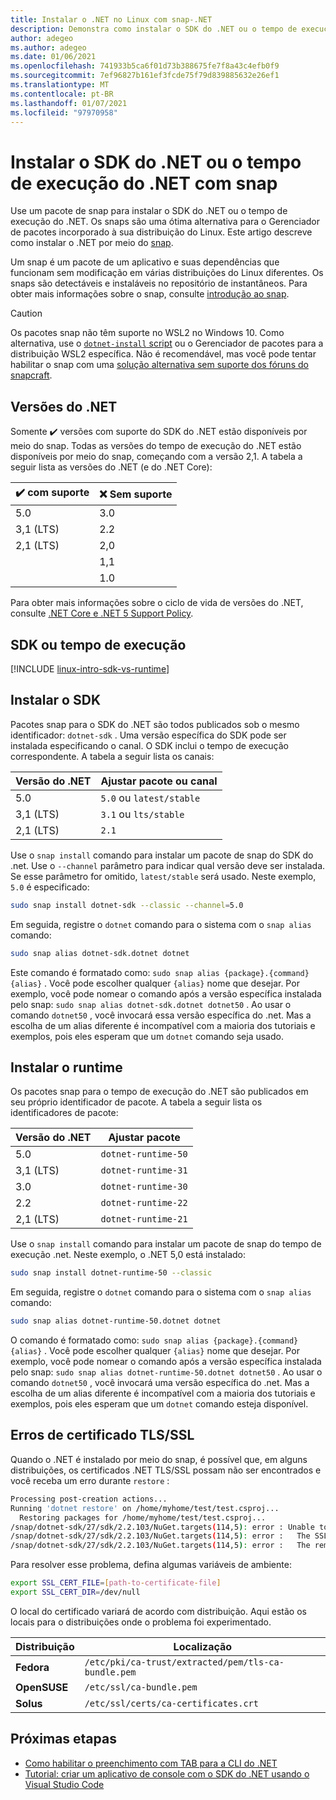 ```yaml
---
title: Instalar o .NET no Linux com snap-.NET
description: Demonstra como instalar o SDK do .NET ou o tempo de execução do .NET no Linux com o snap.
author: adegeo
ms.author: adegeo
ms.date: 01/06/2021
ms.openlocfilehash: 741933b5ca6f01d73b388675fe7f8a43c4efb0f9
ms.sourcegitcommit: 7ef96827b161ef3fcde75f79d839885632e26ef1
ms.translationtype: MT
ms.contentlocale: pt-BR
ms.lasthandoff: 01/07/2021
ms.locfileid: "97970958"
---
```

# <a name="install-the-net-sdk-or-the-net-runtime-with-snap"></a>Instalar o SDK do .NET ou o tempo de execução do .NET com snap

Use um pacote de snap para instalar o SDK do .NET ou o tempo de execução do .NET. Os snaps são uma ótima alternativa para o Gerenciador de pacotes incorporado à sua distribuição do Linux. Este artigo descreve como instalar o .NET por meio do [snap](https://snapcraft.io/dotnet-sdk).

Um snap é um pacote de um aplicativo e suas dependências que funcionam sem modificação em várias distribuições do Linux diferentes. Os snaps são detectáveis e instaláveis no repositório de instantâneos. Para obter mais informações sobre o snap, consulte [introdução ao snap](https://snapcraft.io/docs/getting-started).

> [!CAUTION]
> Os pacotes snap não têm suporte no WSL2 no Windows 10. Como alternativa, use o [ `dotnet-install` script](linux-scripted-manual.md#scripted-install) ou o Gerenciador de pacotes para a distribuição WSL2 específica. Não é recomendável, mas você pode tentar habilitar o snap com uma [solução alternativa sem suporte dos fóruns do snapcraft](https://forum.snapcraft.io/t/running-snaps-on-wsl2-insiders-only-for-now/13033).

## <a name="net-releases"></a>Versões do .NET

Somente ✔️ versões com suporte do SDK do .NET estão disponíveis por meio do snap. Todas as versões do tempo de execução do .NET estão disponíveis por meio do snap, começando com a versão 2,1. A tabela a seguir lista as versões do .NET (e do .NET Core):

| ✔️ com suporte | ❌ Sem suporte |
|-------------|---------------|
| 5.0         | 3.0           |
| 3,1 (LTS)   | 2.2           |
| 2,1 (LTS)   | 2,0           |
|             | 1,1           |
|             | 1.0           |

Para obter mais informações sobre o ciclo de vida de versões do .NET, consulte [.NET Core e .NET 5 Support Policy](https://dotnet.microsoft.com/platform/support/policy/dotnet-core).

## <a name="sdk-or-runtime"></a>SDK ou tempo de execução

[!INCLUDE [linux-intro-sdk-vs-runtime](includes/linux-intro-sdk-vs-runtime.md)]

## <a name="install-the-sdk"></a>Instalar o SDK

Pacotes snap para o SDK do .NET são todos publicados sob o mesmo identificador: `dotnet-sdk` . Uma versão específica do SDK pode ser instalada especificando o canal. O SDK inclui o tempo de execução correspondente. A tabela a seguir lista os canais:

| Versão do .NET | Ajustar pacote ou canal  |
|--------------|--------------------------|
| 5.0          | `5.0` ou `latest/stable` |
| 3,1 (LTS)    | `3.1` ou `lts/stable`    |
| 2,1 (LTS)    | `2.1`                    |

Use o `snap install` comando para instalar um pacote de snap do SDK do .net. Use o `--channel` parâmetro para indicar qual versão deve ser instalada. Se esse parâmetro for omitido, `latest/stable` será usado. Neste exemplo, `5.0` é especificado:

```bash
sudo snap install dotnet-sdk --classic --channel=5.0
```

Em seguida, registre o `dotnet` comando para o sistema com o `snap alias` comando:

```bash
sudo snap alias dotnet-sdk.dotnet dotnet
```

Este comando é formatado como: `sudo snap alias {package}.{command} {alias}` . Você pode escolher qualquer `{alias}` nome que desejar. Por exemplo, você pode nomear o comando após a versão específica instalada pelo snap: `sudo snap alias dotnet-sdk.dotnet dotnet50` . Ao usar o comando `dotnet50` , você invocará essa versão específica do .net. Mas a escolha de um alias diferente é incompatível com a maioria dos tutoriais e exemplos, pois eles esperam que um `dotnet` comando seja usado.

## <a name="install-the-runtime"></a>Instalar o runtime

Os pacotes snap para o tempo de execução do .NET são publicados em seu próprio identificador de pacote. A tabela a seguir lista os identificadores de pacote:

| Versão do .NET      | Ajustar pacote        |
|-------------------|---------------------|
| 5.0               | `dotnet-runtime-50` |
| 3,1 (LTS)         | `dotnet-runtime-31` |
| 3.0               | `dotnet-runtime-30` |
| 2.2               | `dotnet-runtime-22` |
| 2,1 (LTS)         | `dotnet-runtime-21` |

Use o `snap install` comando para instalar um pacote de snap do tempo de execução .net. Neste exemplo, o .NET 5,0 está instalado:

```bash
sudo snap install dotnet-runtime-50 --classic
```

Em seguida, registre o `dotnet` comando para o sistema com o `snap alias` comando:

```bash
sudo snap alias dotnet-runtime-50.dotnet dotnet
```

O comando é formatado como: `sudo snap alias {package}.{command} {alias}` . Você pode escolher qualquer `{alias}` nome que desejar. Por exemplo, você pode nomear o comando após a versão específica instalada pelo snap: `sudo snap alias dotnet-runtime-50.dotnet dotnet50` . Ao usar o comando `dotnet50` , você invocará uma versão específica do .net. Mas a escolha de um alias diferente é incompatível com a maioria dos tutoriais e exemplos, pois eles esperam que um `dotnet` comando esteja disponível.

## <a name="tlsssl-certificate-errors"></a>Erros de certificado TLS/SSL

Quando o .NET é instalado por meio do snap, é possível que, em alguns distribuições, os certificados .NET TLS/SSL possam não ser encontrados e você receba um erro durante `restore` :

```bash
Processing post-creation actions...
Running 'dotnet restore' on /home/myhome/test/test.csproj...
  Restoring packages for /home/myhome/test/test.csproj...
/snap/dotnet-sdk/27/sdk/2.2.103/NuGet.targets(114,5): error : Unable to load the service index for source https://api.nuget.org/v3/index.json. [/home/myhome/test/test.csproj]
/snap/dotnet-sdk/27/sdk/2.2.103/NuGet.targets(114,5): error :   The SSL connection could not be established, see inner exception. [/home/myhome/test/test.csproj]
/snap/dotnet-sdk/27/sdk/2.2.103/NuGet.targets(114,5): error :   The remote certificate is invalid according to the validation procedure. [/home/myhome/test/test.csproj]
```

Para resolver esse problema, defina algumas variáveis de ambiente:

```bash
export SSL_CERT_FILE=[path-to-certificate-file]
export SSL_CERT_DIR=/dev/null
```

O local do certificado variará de acordo com distribuição. Aqui estão os locais para o distribuições onde o problema foi experimentado.

| Distribuição | Localização                                            |
|--------------|-----------------------------------------------------|
| **Fedora**   | `/etc/pki/ca-trust/extracted/pem/tls-ca-bundle.pem` |
| **OpenSUSE** | `/etc/ssl/ca-bundle.pem`                            |
| **Solus**    | `/etc/ssl/certs/ca-certificates.crt`                |

## <a name="next-steps"></a>Próximas etapas

- [Como habilitar o preenchimento com TAB para a CLI do .NET](../tools/enable-tab-autocomplete.md)
- [Tutorial: criar um aplicativo de console com o SDK do .NET usando o Visual Studio Code](../tutorials/with-visual-studio-code.md)
